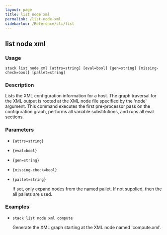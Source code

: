 ```yaml
---
layout: page
title: list node xml
permalink: /list-node-xml
sidebarloc: /Reference/cli/list
---
```


## list node xml

### Usage

`stack list node xml [attrs=string] [eval=bool] [gen=string] [missing-check=bool] [pallet=string]`

### Description

Lists the XML configuration information for a host. The graph
	traversal for the XML output is rooted at the XML node file
	specified by the 'node' argument. This command executes the first
	pre-processor pass on the configuration graph, performs all
	variable substitutions, and runs all eval sections.

### Parameters
* `{attrs=string}`
* `{eval=bool}`
* `{gen=string}`
* `{missing-check=bool}`
* `{pallet=string}`

   If set, only expand nodes from the named pallet. If not
	supplied, then the all pallets are used.

### Examples

* `stack list node xml compute`

   Generate the XML graph starting at the XML node named 'compute.xml'.



